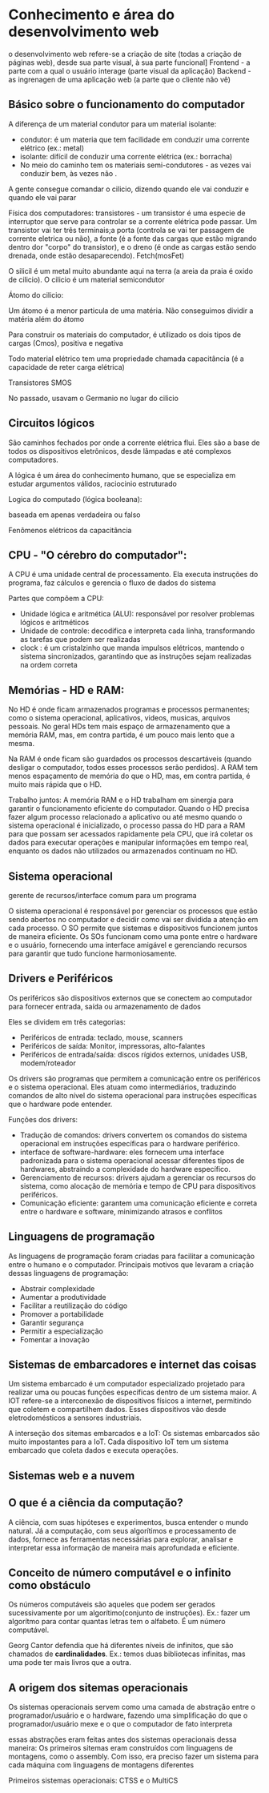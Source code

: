 # Conhecimento e área do desenvolvimento web

o desenvolvimento web refere-se a criação de site (todas a criação de páginas web), desde sua parte visual, à sua parte funcional]
Frontend - a parte com a qual o usuário interage (parte visual da aplicação)
Backend - as ingrenagen de uma aplicação web (a parte que o cliente não vê)

## Básico sobre o funcionamento do computador

A diferença de um material condutor para um material isolante:

- condutor: é um materia que tem facilidade em conduzir uma corrente elétrico (ex.: metal)
- isolante: difícil de conduzir uma corrente elétrica (ex.: borracha)
- No meio do caminho tem os materiais semi-condutores - as vezes vai conduzir bem, às vezes não .

A gente consegue comandar o cilicio, dizendo quando ele vai conduzir e quando ele vai parar

Física dos computadores: transistores - um transistor é uma especie de interruptor que serve para controlar se a corrente elétrica pode passar. Um transistor vai ter três terminais;a porta (controla se vai ter passagem de corrente eletrica ou não), a fonte (é a fonte das cargas que estão migrando dentro dor "corpo" do transistor), e o dreno (é onde as cargas estão sendo drenada, onde estão desaparecendo). Fetch(mosFet)

O silicil é um metal muito abundante aqui na terra (a areia da praia é oxido de cilicio). O cilicio é um material semicondutor

Átomo do cilicio:

Um átomo é a menor particula de uma matéria. Não conseguimos dividir a matéria além do átomo

Para construir os materiais do computador, é utilizado os dois tipos de cargas (Cmos), positiva e negativa

Todo material elétrico tem uma propriedade chamada capacitância (é a capacidade de reter carga elétrica)

Transistores SMOS

No passado, usavam o Germanio no lugar do cilicio

## Circuitos lógicos

São caminhos fechados por onde a corrente elétrica flui. Eles são a base de todos os dispositivos eletrônicos, desde lâmpadas e até complexos computadores.

A lógica é um área do conhecimento humano, que se especializa em estudar argumentos válidos, raciocinio estruturado

Logica do computado (lógica booleana):

baseada em apenas verdadeira ou falso

Fenômenos elétricos da capacitância

## CPU - "O cérebro do computador":

A CPU é uma unidade central de processamento. Ela executa instruções do programa, faz cálculos e gerencia o fluxo de dados do sistema

Partes que compõem a CPU:

- Unidade lógica e aritmética (ALU): responsável por resolver problemas lógicos e aritméticos
- Unidade de controle: decodifica e interpreta cada linha, transformando as tarefas que podem ser realizadas
- clock : é um cristalzinho que manda impulsos elétricos, mantendo o sistema sincronizados, garantindo que as instruções sejam realizadas na ordem correta

## Memórias - HD e RAM:

No HD é onde ficam armazenados programas e processos permanentes; como o sistema operacional, aplicativos, videos, musicas, arquivos pessoais. No geral HDs tem mais espaço de armazenamento que a memória RAM, mas, em contra partida, é um pouco mais lento que a mesma.

Na RAM é onde ficam são guardados os processos descartáveis (quando desligar o computador, todos esses processos serão perdidos). A RAM tem menos espaçamento de memória do que o HD, mas, em contra partida, é muito mais rápida que o HD.

Trabalho juntos:
A memória RAM e o HD trabalham em sinergia para garantir o funcionamento eficiente do computador. Quando o HD precisa fazer algum processo relacionado a aplicativo ou até mesmo quando o sistema operacional é inicializado, o processo passa do HD para a RAM para que possam ser acessados rapidamente pela CPU, que irá coletar os dados para executar operações e manipular informações em tempo real, enquanto os dados não utilizados ou armazenados continuam no HD.

## Sistema operacional

gerente de recursos/interface comum para um programa

O sistema operacional é responsável por gerenciar os processos que estão sendo abertos no computador e decidir como vai ser dividida a atenção em cada processo.
O SO permite que sistemas e dispositivos funcionem juntos de maneira eficiente.
Os SOs funcionam como uma ponte entre o hardware e o usuário, fornecendo uma interface amigável e gerenciando recursos para garantir que tudo funcione harmoniosamente.

## Drivers e Periféricos

Os periféricos são dispositivos externos que se conectem ao computador para fornecer entrada, saída ou armazenamento de dados

Eles se dividem em três categorias:

- Periféricos de entrada: teclado, mouse, scanners
- Periféricos de saída: Monitor, impressoras, alto-falantes
- Periféricos de entrada/saída: discos rígidos externos, unidades USB, modem/roteador

Os drivers são programas que permitem a comunicação entre os periféricos e o sistema operacional. Eles atuam como intermediários, traduzindo comandos de alto nível do sistema operacional para instruções específicas que o hardware pode entender.

Funções dos drivers:

- Tradução de comandos: drivers convertem os comandos do sistema operacional em instruções específicas para o hardware periférico.
- interface de software-hardware: eles fornecem uma interface padronizada para o sistema operacional acessar diferentes tipos de hardwares, abstraindo a complexidade do hardware específico.
- Gerenciamento de recursos: drivers ajudam a gerenciar os recursos do sistema, como alocação de memória e tempo de CPU para dispositivos periféricos.
- Comunicação eficiente: garantem uma comunicação eficiente e correta entre o hardware e software, minimizando atrasos e conflitos

## Linguagens de programação

As linguagens de programação foram criadas para facilitar a comunicação entre o humano e o computador. Principais motivos que levaram a criação dessas linguagens de programação:

- Abstrair complexidade
- Aumentar a produtividade
- Facilitar a reutilização do código
- Promover a portabilidade
- Garantir segurança
- Permitir a especialização
- Fomentar a inovação

## Sistemas de embarcadores e internet das coisas

Um sistema embarcado é um computador especializado projetado para realizar uma ou poucas funções específicas dentro de um sistema maior. A IOT refere-se a interconexão de dispositivos físicos a internet, permitindo que coletem e compartilhem dados. Esses dispositivos vão desde eletrodomésticos a sensores industriais.

A interseção dos sitemas embarcados e a IoT:
Os sistemas embarcados são muito impostantes para a IoT. Cada dispositivo IoT tem um sistema embarcado que coleta dados e executa operações.

## Sistemas web e a nuvem

## O que é a ciência da computação?

A ciência, com suas hipóteses e experimentos, busca entender o mundo natural. Já a computação, com seus algorítimos e processamento de dados, fornece as ferramentas necessárias para explorar, analisar e interpretar essa informação de maneira mais aprofundada e eficiente.

## Conceito de número computável e o infinito como obstáculo

Os números computáveis são aqueles que podem ser gerados sucessivamente por um algorítimo(conjunto de instruções). Ex.: fazer um algorítmo para contar quantas letras tem o alfabeto. É um número computável.

Georg Cantor defendia que há diferentes níveis de infinitos, que são chamados de **cardinalidades**. Ex.: temos duas bibliotecas infinitas, mas uma pode ter mais livros que a outra.

## A origem dos sitemas operacionais

Os sistemas operacionais servem como uma camada de abstração entre o programador/usuário e o hardware, fazendo uma simplificação do que o programador/usuário mexe e o que o computador de fato interpreta

essas abstrações eram feitas antes dos sistemas operacionais dessa maneira:
Os primeiros sitemas eram construídos com linguagens de montagens, como o assembly. Com isso, era preciso fazer um sistema para cada máquina com linguagens de montagens diferentes

Primeiros sistemas operacionais: CTSS e o MultiCS
